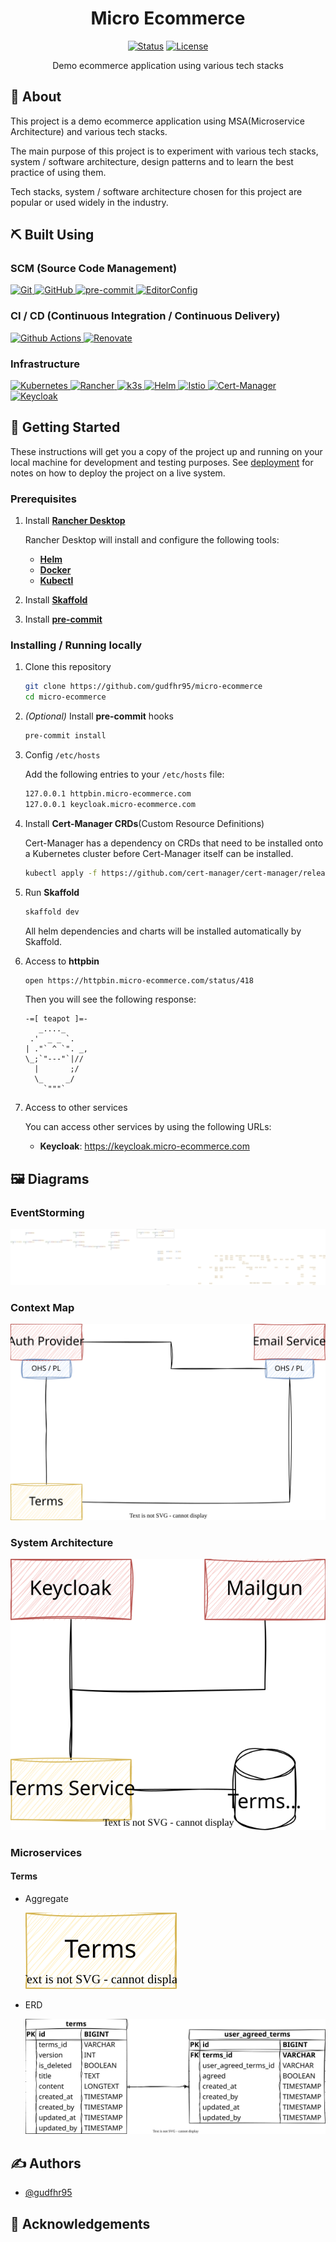 <h1 align="center">Micro Ecommerce</h1>

<div align="center">

[![Status](https://img.shields.io/badge/status-active-success.svg)]()
[![License](https://img.shields.io/badge/license-MIT-blue.svg)](/LICENSE)

</div>

<p align="center">
    Demo ecommerce application using various tech stacks
</p>

## 🧐 About <a name = "about"></a>

This project is a demo ecommerce application using MSA(Microservice Architecture) and various tech stacks.

The main purpose of this project is to experiment with various tech stacks, system / software architecture, design patterns and to learn the best practice of using them.

Tech stacks, system / software architecture chosen for this project are popular or used widely in the industry.

## ⛏️ Built Using <a name = "built_using"></a>

### SCM (Source Code Management)

<a href="https://git-scm.com">
    <img src="https://img.shields.io/badge/Git-F05032?logo=Git&logoColor=white" alt="Git" />
</a>
<a href="https://github.com">
    <img src="https://img.shields.io/badge/GitHub-181717?logo=GitHub&logoColor=white" alt="GitHub" />
</a>
<a href="https://pre-commit.com">
    <img src="https://img.shields.io/badge/pre--commit-FAB040?logo=pre-commit&logoColor=white" alt="pre-commit" />
</a>

<a href="https://editorconfig.org">
    <img src="https://img.shields.io/badge/EditorConfig-FEFEFE?logo=EditorConfig&logoColor=black" alt="EditorConfig" />
</a>

### CI / CD (Continuous Integration / Continuous Delivery)

<a href="https://github.com/features/actions">
    <img src="https://img.shields.io/badge/Github Actions-2088FF?logo=Github Actions&logoColor=white" alt="Github Actions" />
</a>
<a href="https://www.mend.io/renovate">
    <img src="https://img.shields.io/badge/Renovate-1A1F6C?logo=RenovateBot&logoColor=white" alt="Renovate" />
</a>

### Infrastructure
<a href="https://kubernetes.io">
    <img src="https://img.shields.io/badge/Kubernetes-326CE5?logo=Kubernetes&logoColor=white" alt="Kubernetes" />
</a>
<a href="https://www.rancher.com">
    <img src="https://img.shields.io/badge/Rancher-0075A8?logo=Rancher&logoColor=white" alt="Rancher" />
</a>
<a href="https://k3s.io">
    <img src="https://img.shields.io/badge/k3s-FFC61C?logo=k3s&logoColor=white" alt="k3s" />
</a>
<a href="https://helm.sh">
    <img src="https://img.shields.io/badge/Helm-0F1689?logo=helm&logoColor=white" alt="Helm" />
</a>
<a href="https://istio.io/latest/">
    <img src="https://img.shields.io/badge/Istio-466BB0?logo=Istio&logoColor=white" alt="Istio" />
</a>
<a href="https://cert-manager.io">
    <img src="https://img.shields.io/badge/Cert--Manager-FEFEFE" alt="Cert-Manager" />
</a>
<a href="https://www.keycloak.org">
    <img src="https://img.shields.io/badge/Keycloak-FEFEFE" alt="Keycloak" />
</a>

## 🏁 Getting Started

These instructions will get you a copy of the project up and running on your local machine for development and testing purposes.
See [deployment](#deployment) for notes on how to deploy the project on a live system.

### Prerequisites

1. Install [**Rancher Desktop**](https://rancherdesktop.io/)

    Rancher Desktop will install and configure the following tools:
    - [**Helm**](https://helm.sh/)
    - [**Docker**](https://www.docker.com/)
    - [**Kubectl**](https://kubernetes.io/docs/tasks/tools/install-kubectl/)

2. Install [**Skaffold**](https://skaffold.dev/docs/install/)

3. Install [**pre-commit**](https://pre-commit.com/#install)

### Installing / Running locally

1. Clone this repository

    ```bash
    git clone https://github.com/gudfhr95/micro-ecommerce
    cd micro-ecommerce
    ```

2. _(Optional)_ Install **pre-commit** hooks

    ```bash
    pre-commit install
    ```

3. Config `/etc/hosts`

    Add the following entries to your `/etc/hosts` file:

    ```bash
    127.0.0.1 httpbin.micro-ecommerce.com
    127.0.0.1 keycloak.micro-ecommerce.com
    ```

4. Install **Cert-Manager CRDs**(Custom Resource Definitions)

    Cert-Manager has a dependency on CRDs that need to be installed onto a Kubernetes cluster before Cert-Manager itself can be installed.

    ```bash
    kubectl apply -f https://github.com/cert-manager/cert-manager/releases/download/v1.11.1/cert-manager.crds.yaml
    ```

5. Run **Skaffold**

    ```bash
    skaffold dev
    ```

    All helm dependencies and charts will be installed automatically by Skaffold.

6. Access to **httpbin**

    ```bash
    open https://httpbin.micro-ecommerce.com/status/418
    ```

    Then you will see the following response:

    ```
    -=[ teapot ]=-
       _...._
     .'  _ _ `.
    | ."` ^ `". _,
    \_;`"---"`|//
      |       ;/
      \_     _/
        `"""`
    ```

7. Access to other services

    You can access other services by using the following URLs:
    - **Keycloak**: https://keycloak.micro-ecommerce.com

## 🖼️ Diagrams

### EventStorming

<img src="./diagrams/eventstorming.svg" alt="EventStorming"/>

### Context Map

<img src="./diagrams/contextmap.svg" alt="Context Map"/>

### System Architecture

<img src="./diagrams/system.svg" alt="System Architecture"/>

### Microservices

#### Terms

- Aggregate

    <img src="./diagrams/terms/aggregate.svg" alt="Terms Aggregate"/>

- ERD

    <img src="./diagrams/terms/erd.svg" alt="Terms ERD"/>

## ✍️ Authors <a name = "authors"></a>

- [@gudfhr95](https://github.com/gudfhr95)

## 🎉 Acknowledgements

